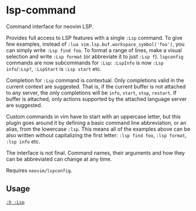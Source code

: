 # lsp-command

Command interface for neovim LSP.

Provides full access to LSP features with a single `:Lsp` command. To give few examples,
instead of `:lua vim.lsp.buf.workspace_symbol('foo')`, you can simply write `:Lsp find foo`.
To format a range of lines, make a visual selection and write `:Lsp format` (or
abbreviate it to just `:Lsp f`). `lspconfig` commands are now subcommands for `:Lsp`:
`:LspInfo` is now `:Lsp info`/`:Lsp?`, `:LspStart` is `:Lsp start` etc.

Completion for `:Lsp` command is contextual. Only completions valid in the current
context are suggested. That is, if the current buffer is not attached to any server, the
only completions will be `info`, `start`, `stop`, `restart`. If buffer is attached, only
actions supported by the attached language server are suggested.

Custom commands in vim have to start with an uppercase letter, but this plugin goes around
it by defining a basic command line abbreviation, or an alias, from the lowercase `:lsp`.
This means all of the examples above can be also written without capitalizing the first
letter: `:lsp find foo`, `:lsp format`, `:lsp info` etc.

The interface is not final. Command names, their arguments and how they can be abbreviated
can change at any time.

Requires `neovim/lspconfig`.

## Usage

[`:h :Lsp`](doc/lsp-command.txt)
